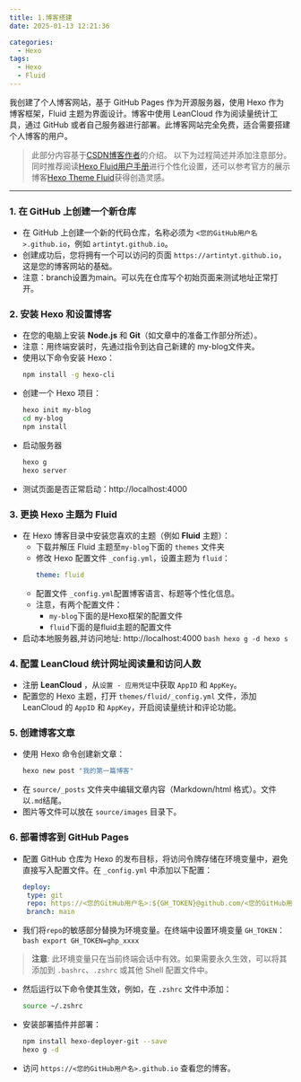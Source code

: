 ```yaml
---
title: 1.博客搭建
date: 2025-01-13 12:21:36

categories:
  - Hexo
tags: 
  - Hexo
  - Fluid
---
```


我创建了个人博客网站，基于 GitHub Pages 作为开源服务器，使用 Hexo 作为博客框架，Fluid 主题为界面设计。博客中使用 LeanCloud 作为阅读量统计工具，通过 GitHub 或者自己服务器进行部署。此博客网站完全免费，适合需要搭建个人博客的用户。



>此部分内容基于[CSDN博客作者](https://blog.csdn.net/yaorongke/article/details/119089190)的介绍。 以下为过程简述并添加注意部分。同时推荐阅读[Hexo Fluid用户手册](https://hexo.fluid-dev.com/docs/guide/)进行个性化设置，还可以参考官方的展示博客[Hexo Theme Fluid](https://hexo.fluid-dev.com/)获得创造灵感。

---

### 1. **在 GitHub 上创建一个新仓库**
   - 在 GitHub 上创建一个新的代码仓库，名称必须为 `<您的GitHub用户名>.github.io`，例如 `artintyt.github.io`。
   - 创建成功后，您将拥有一个可以访问的页面 `https://artintyt.github.io`，这是您的博客网站的基础。
   - 注意：branch设置为main。可以先在仓库写个初始页面来测试地址正常打开。

### 2. **安装 Hexo 和设置博客**
   - 在您的电脑上安装 **Node.js** 和 **Git**（如文章中的准备工作部分所述）。
   - 注意：用终端安装时，先通过指令到达自己新建的 my-blog文件夹。
   - 使用以下命令安装 Hexo：
     ```bash
     npm install -g hexo-cli
     ```
   - 创建一个 Hexo 项目：
     ```bash
     hexo init my-blog
     cd my-blog
     npm install
     ```
   - 启动服务器
     ```bash
     hexo g
     hexo server
     ```
   - 测试页面是否正常启动：http://localhost:4000

### 3. **更换 Hexo 主题为 Fluid**
   - 在 Hexo 博客目录中安装您喜欢的主题（例如 **Fluid** 主题）：
     - 下载并解压 Fluid 主题至`my-blog`下面的 `themes` 文件夹
     - 修改 Hexo 配置文件 `_config.yml`，设置主题为 `fluid`：
       ```yaml
       theme: fluid
       ```
     - 配置文件 `_config.yml`配置博客语言、标题等个性化信息。
     - 注意，有两个配置文件：
       - `my-blog`下面的是Hexo框架的配置文件
       - `fluid`下面的是fluid主题的配置文件
   - 启动本地服务器,并访问地址: http://localhost:4000
    ``` bash
    hexo g -d
    hexo s
    ```

### 4. **配置 LeanCloud 统计网址阅读量和访问人数**
   - 注册 **LeanCloud** ，从`设置 - 应用凭证`中获取 `AppID` 和 `AppKey`。
   - 配置您的 Hexo 主题，打开 `themes/fluid/_config.yml` 文件，添加 LeanCloud 的 `AppID` 和 `AppKey`，开启阅读量统计和评论功能。

### 5. **创建博客文章**
   - 使用 Hexo 命令创建新文章：
     ```bash
     hexo new post "我的第一篇博客"
     ```
   - 在 `source/_posts` 文件夹中编辑文章内容（Markdown/html 格式）。文件以`.md`结尾。
   - 图片等文件可以放在 `source/images` 目录下。

### 6. **部署博客到 GitHub Pages**


   - 配置 GitHub 仓库为 Hexo 的发布目标，将访问令牌存储在环境变量中，避免直接写入配置文件。在 `_config.yml` 中添加以下配置：
       ```yaml
      deploy:
        type: git
        repo: https://<您的GitHub用户名>:${GH_TOKEN}@github.com/<您的GitHub用户名>/<您的博客网址>.git
        branch: main
       ```
   - 我们将`repo`的敏感部分替换为环境变量。在终端中设置环境变量 `GH_TOKEN`：
    ```bash
    export GH_TOKEN=ghp_xxxx
    ```
  >   **注意**: 此环境变量只在当前终端会话中有效。如果需要永久生效，可以将其添加到 `.bashrc`、`.zshrc` 或其他 Shell 配置文件中。
  
  - 然后运行以下命令使其生效，例如，在 `.zshrc` 文件中添加：
    ```bash
    source ~/.zshrc
    ```

   - 安装部署插件并部署：
     ```bash
     npm install hexo-deployer-git --save
     hexo g -d
     ```
   - 访问 `https://<您的GitHub用户名>.github.io` 查看您的博客。


